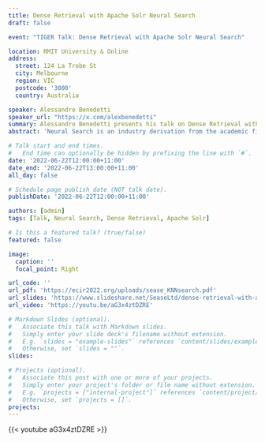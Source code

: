 ```yaml
---
title: Dense Retrieval with Apache Solr Neural Search
draft: false

event: "TIGER Talk: Dense Retrieval with Apache Solr Neural Search"

location: RMIT University & Online
address:
  street: 124 La Trobe St
  city: Melbourne
  region: VIC
  postcode: '3000'
  country: Australia

speaker: Alessandro Benedetti
speaker_url: "https://x.com/alexbenedetti"
summary: Alessandro Benedetti presents his talk on Dense Retrieval with Apache Solr Neural Search.
abstract: 'Neural Search is an industry derivation from the academic field of Neural information Retrieval. More and more frequently, we hear about how Artificial Intelligence (AI) permeates every aspect of our lives and this includes also software engineering and Information Retrieval. In particular, the advent of Deep Learning introduced the use of deep neural networks to solve complex problems that could not be solved simply by an algorithm. Deep Learning can be used to produce a vector representation of both the query and the documents in a corpus of information. Search, in general, comprises of performing four primary steps: - generate a representation of the query that describes the information need - generate a representation of the document that captures the information contained in it - match the query and the document representations from the corpus of information - assign a score to each matched document in order to establish a meaningful document ranking by relevance in the results With the Neural Search module, Apache Solr is introducing support for neural network based techniques that can improve these four aspects of search. This talk explores the first official contribution of Neural Search capabilities available from Apache Solr 9.0(may 2022): Approximate K-Nearest Neighbor Vector Search for matching and ranking. You will learn: - how Approximate Nearest Neighbor (ANN) approaches work, with a focus on Hierarchical Navigable Small World Graph (HNSW) - how the Apache Lucene implementation works - how the Apache Solr implementation works, with the new field type and query parser introduced - how to run KNN queries and how to use it to rerank a first stage pass Join us as we explore this new Apache Solr feature!'

# Talk start and end times.
#   End time can optionally be hidden by prefixing the line with `#`.
date: '2022-06-22T12:00:00+11:00'
date_end: '2022-06-22T13:00:00+11:00'
all_day: false

# Schedule page publish date (NOT talk date).
publishDate: '2022-06-22T12:00:00+11:00'

authors: [admin]
tags: [Talk, Neural Search, Dense Retrieval, Apache Solr]

# Is this a featured talk? (true/false)
featured: false

image:
  caption: ''
  focal_point: Right

url_code: ''
url_pdf: 'https://ecir2022.org/uploads/sease_KNNsearch.pdf'
url_slides: 'https://www.slideshare.net/SeaseLtd/dense-retrieval-with-apache-solr-neural-searchpdf-252320449'
url_video: 'https://youtu.be/aG3x4ztDZRE'

# Markdown Slides (optional).
#   Associate this talk with Markdown slides.
#   Simply enter your slide deck's filename without extension.
#   E.g. `slides = "example-slides"` references `content/slides/example-slides.md`.
#   Otherwise, set `slides = ""`.
slides:

# Projects (optional).
#   Associate this post with one or more of your projects.
#   Simply enter your project's folder or file name without extension.
#   E.g. `projects = ["internal-project"]` references `content/project/deep-learning/index.md`.
#   Otherwise, set `projects = []`.
projects:
---
```


{{< youtube aG3x4ztDZRE >}}
